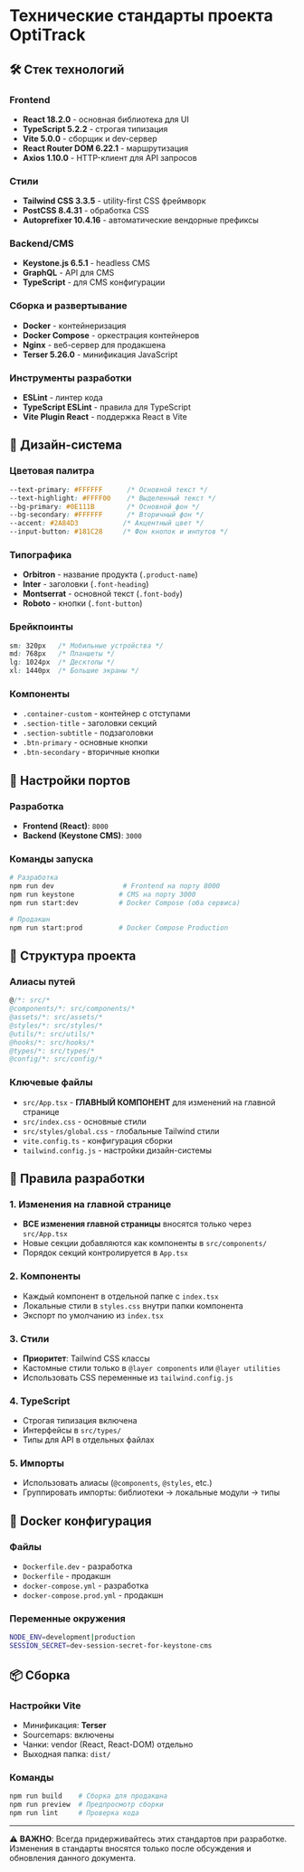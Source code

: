 # Технические стандарты проекта OptiTrack

## 🛠️ Стек технологий

### Frontend
- **React 18.2.0** - основная библиотека для UI
- **TypeScript 5.2.2** - строгая типизация
- **Vite 5.0.0** - сборщик и dev-сервер
- **React Router DOM 6.22.1** - маршрутизация
- **Axios 1.10.0** - HTTP-клиент для API запросов

### Стили
- **Tailwind CSS 3.3.5** - utility-first CSS фреймворк
- **PostCSS 8.4.31** - обработка CSS
- **Autoprefixer 10.4.16** - автоматические вендорные префиксы

### Backend/CMS
- **Keystone.js 6.5.1** - headless CMS
- **GraphQL** - API для CMS
- **TypeScript** - для CMS конфигурации

### Сборка и развертывание
- **Docker** - контейнеризация
- **Docker Compose** - оркестрация контейнеров
- **Nginx** - веб-сервер для продакшена
- **Terser 5.26.0** - минификация JavaScript

### Инструменты разработки
- **ESLint** - линтер кода
- **TypeScript ESLint** - правила для TypeScript
- **Vite Plugin React** - поддержка React в Vite

## 🎨 Дизайн-система

### Цветовая палитра
```css
--text-primary: #FFFFFF      /* Основной текст */
--text-highlight: #FFFF00    /* Выделенный текст */
--bg-primary: #0E111B        /* Основной фон */
--bg-secondary: #FFFFFF      /* Вторичный фон */
--accent: #2A84D3           /* Акцентный цвет */
--input-button: #181C28     /* Фон кнопок и инпутов */
```

### Типографика
- **Orbitron** - название продукта (`.product-name`)
- **Inter** - заголовки (`.font-heading`)
- **Montserrat** - основной текст (`.font-body`)
- **Roboto** - кнопки (`.font-button`)

### Брейкпоинты
```css
sm: 320px   /* Мобильные устройства */
md: 768px   /* Планшеты */
lg: 1024px  /* Десктопы */
xl: 1440px  /* Большие экраны */
```

### Компоненты
- `.container-custom` - контейнер с отступами
- `.section-title` - заголовки секций
- `.section-subtitle` - подзаголовки
- `.btn-primary` - основные кнопки
- `.btn-secondary` - вторичные кнопки

## 🔧 Настройки портов

### Разработка
- **Frontend (React)**: `8000`
- **Backend (Keystone CMS)**: `3000`

### Команды запуска
```bash
# Разработка
npm run dev                 # Frontend на порту 8000
npm run keystone           # CMS на порту 3000
npm run start:dev          # Docker Compose (оба сервиса)

# Продакшн
npm run start:prod         # Docker Compose Production
```

## 📁 Структура проекта

### Алиасы путей
```typescript
@/*: src/*
@components/*: src/components/*
@assets/*: src/assets/*
@styles/*: src/styles/*
@utils/*: src/utils/*
@hooks/*: src/hooks/*
@types/*: src/types/*
@config/*: src/config/*
```

### Ключевые файлы
- `src/App.tsx` - **ГЛАВНЫЙ КОМПОНЕНТ** для изменений на главной странице
- `src/index.css` - основные стили
- `src/styles/global.css` - глобальные Tailwind стили
- `vite.config.ts` - конфигурация сборки
- `tailwind.config.js` - настройки дизайн-системы

## 🚀 Правила разработки

### 1. Изменения на главной странице
- **ВСЕ изменения главной страницы** вносятся только через `src/App.tsx`
- Новые секции добавляются как компоненты в `src/components/`
- Порядок секций контролируется в `App.tsx`

### 2. Компоненты
- Каждый компонент в отдельной папке с `index.tsx`
- Локальные стили в `styles.css` внутри папки компонента
- Экспорт по умолчанию из `index.tsx`

### 3. Стили
- **Приоритет**: Tailwind CSS классы
- Кастомные стили только в `@layer components` или `@layer utilities`
- Использовать CSS переменные из `tailwind.config.js`

### 4. TypeScript
- Строгая типизация включена
- Интерфейсы в `src/types/`
- Типы для API в отдельных файлах

### 5. Импорты
- Использовать алиасы (`@components`, `@styles`, etc.)
- Группировать импорты: библиотеки → локальные модули → типы

## 🐳 Docker конфигурация

### Файлы
- `Dockerfile.dev` - разработка
- `Dockerfile` - продакшн
- `docker-compose.yml` - разработка
- `docker-compose.prod.yml` - продакшн

### Переменные окружения
```bash
NODE_ENV=development|production
SESSION_SECRET=dev-session-secret-for-keystone-cms
```

## 📦 Сборка

### Настройки Vite
- Минификация: **Terser**
- Sourcemaps: включены
- Чанки: vendor (React, React-DOM) отдельно
- Выходная папка: `dist/`

### Команды
```bash
npm run build    # Сборка для продакшна
npm run preview  # Предпросмотр сборки
npm run lint     # Проверка кода
```

---

⚠️ **ВАЖНО**: Всегда придерживайтесь этих стандартов при разработке. Изменения в стандарты вносятся только после обсуждения и обновления данного документа. 